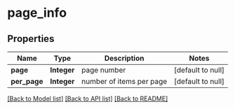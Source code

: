 # page_info
## Properties

| Name | Type | Description | Notes |
|------------ | ------------- | ------------- | -------------|
| **page** | **Integer** | page number | [default to null] |
| **per\_page** | **Integer** | number of items per page | [default to null] |

[[Back to Model list]](../README.md#documentation-for-models) [[Back to API list]](../README.md#documentation-for-api-endpoints) [[Back to README]](../README.md)

